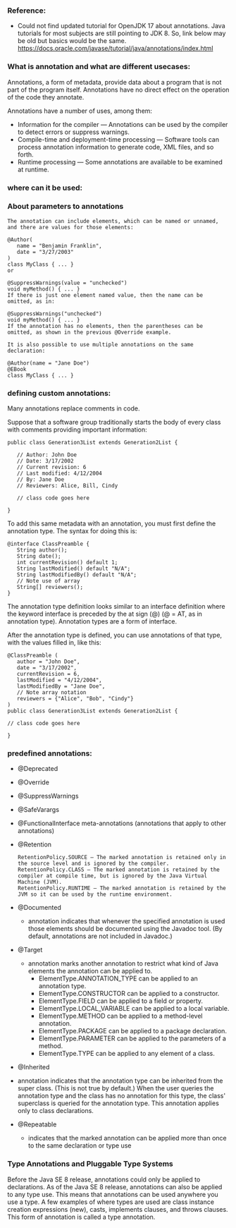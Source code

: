 ### Reference:
- Could not find updated tutorial for OpenJDK 17 about annotations. Java tutorials for most subjects are still pointing to JDK 8. So, link below may be old but basics would be the same.
https://docs.oracle.com/javase/tutorial/java/annotations/index.html

### What is annotation and what are different usecases:

Annotations, a form of metadata, provide data about a program that is not part of the program itself. Annotations have no direct effect on the operation of the code they annotate.

Annotations have a number of uses, among them:

- Information for the compiler — Annotations can be used by the compiler to detect errors or suppress warnings.
- Compile-time and deployment-time processing — Software tools can process annotation information to generate code, XML files, and so forth.
- Runtime processing — Some annotations are available to be examined at runtime.

### where can it be used:

### About parameters to annotations

```
The annotation can include elements, which can be named or unnamed, and there are values for those elements:

@Author(
   name = "Benjamin Franklin",
   date = "3/27/2003"
)
class MyClass { ... }
or

@SuppressWarnings(value = "unchecked")
void myMethod() { ... }
If there is just one element named value, then the name can be omitted, as in:

@SuppressWarnings("unchecked")
void myMethod() { ... }
If the annotation has no elements, then the parentheses can be omitted, as shown in the previous @Override example.

It is also possible to use multiple annotations on the same declaration:

@Author(name = "Jane Doe")
@EBook
class MyClass { ... }
```

### defining custom annotations:

Many annotations replace comments in code.

Suppose that a software group traditionally starts the body of every class with comments providing important information:

```
public class Generation3List extends Generation2List {

   // Author: John Doe
   // Date: 3/17/2002
   // Current revision: 6
   // Last modified: 4/12/2004
   // By: Jane Doe
   // Reviewers: Alice, Bill, Cindy

   // class code goes here

}
```

To add this same metadata with an annotation, you must first define the annotation type. The syntax for doing this is:

```
@interface ClassPreamble {
   String author();
   String date();
   int currentRevision() default 1;
   String lastModified() default "N/A";
   String lastModifiedBy() default "N/A";
   // Note use of array
   String[] reviewers();
}
```

The annotation type definition looks similar to an interface definition where the keyword interface is preceded by the at sign (@) (@ = AT, as in annotation type). Annotation types are a form of interface.

After the annotation type is defined, you can use annotations of that type, with the values filled in, like this:

```
@ClassPreamble (
   author = "John Doe",
   date = "3/17/2002",
   currentRevision = 6,
   lastModified = "4/12/2004",
   lastModifiedBy = "Jane Doe",
   // Note array notation
   reviewers = {"Alice", "Bob", "Cindy"}
)
public class Generation3List extends Generation2List {

// class code goes here

}
```

### predefined annotations:

- @Deprecated
- @Override
- @SuppressWarnings
- @SafeVarargs
- @FunctionalInterface
meta-annotations (annotations that apply to other annotations)
- @Retention
    ```
    RetentionPolicy.SOURCE – The marked annotation is retained only in the source level and is ignored by the compiler.
    RetentionPolicy.CLASS – The marked annotation is retained by the compiler at compile time, but is ignored by the Java Virtual Machine (JVM).
    RetentionPolicy.RUNTIME – The marked annotation is retained by the JVM so it can be used by the runtime environment.
    ```
- @Documented
    - annotation indicates that whenever the specified annotation is used those elements should be documented using the Javadoc tool. (By default, annotations are not included in Javadoc.) 
    
- @Target
  - annotation marks another annotation to restrict what kind of Java elements the annotation can be applied to.
    - ElementType.ANNOTATION_TYPE can be applied to an annotation type.
    - ElementType.CONSTRUCTOR can be applied to a constructor.
    - ElementType.FIELD can be applied to a field or property.
    - ElementType.LOCAL_VARIABLE can be applied to a local variable.
    - ElementType.METHOD can be applied to a method-level annotation.
    - ElementType.PACKAGE can be applied to a package declaration.
    - ElementType.PARAMETER can be applied to the parameters of a method.
    - ElementType.TYPE can be applied to any element of a class.
    
 - @Inherited
  - annotation indicates that the annotation type can be inherited from the super class. (This is not true by default.) When the user queries the annotation type and the class has no annotation for this type, the class' superclass is queried for the annotation type. This annotation applies only to class declarations.
  
- @Repeatable
  - indicates that the marked annotation can be applied more than once to the same declaration or type use
  
  
### Type Annotations and Pluggable Type Systems

Before the Java SE 8 release, annotations could only be applied to declarations. As of the Java SE 8 release, 
annotations can also be applied to any type use. This means that annotations can be used anywhere you use a type. 
A few examples of where types are used are class instance creation expressions (new), casts, implements clauses, 
and throws clauses. This form of annotation is called a type annotation.
